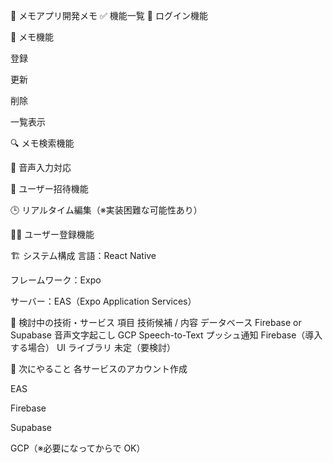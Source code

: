 📘 メモアプリ開発メモ
✅ 機能一覧
🔐 ログイン機能

📝 メモ機能

登録

更新

削除

一覧表示

🔍 メモ検索機能

🎤 音声入力対応

👥 ユーザー招待機能

🕒 リアルタイム編集（※実装困難な可能性あり）

🧑‍💻 ユーザー登録機能

🏗 システム構成
言語：React Native

フレームワーク：Expo

サーバー：EAS（Expo Application Services）

🔧 検討中の技術・サービス
項目 技術候補 / 内容
データベース Firebase or Supabase
音声文字起こし GCP Speech-to-Text
プッシュ通知 Firebase（導入する場合）
UI ライブラリ 未定（要検討）

📌 次にやること
各サービスのアカウント作成

EAS

Firebase

Supabase

GCP（※必要になってからで OK）
